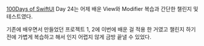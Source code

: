 [100Days of SwiftUI](https://www.hackingwithswift.com/100/swiftui) Day 24는
어제 배운 View와 Modifier 복습과 간단한 챌린지 및 테스트였다.

기존에 배우면서 만들었던 프로젝트 1, 2에 이번에 배운 걸 적용 한 거였고
챌린지 하기 전에 가볍게 복습하고 해서 인지 어렵지 않게 금방 끝낼 수 있었다.